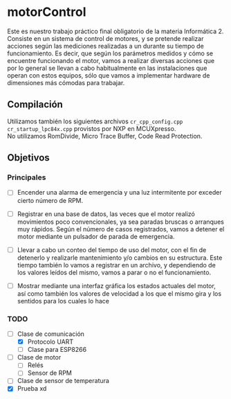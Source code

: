 # motorControl
Este es nuestro trabajo práctico final obligatorio de la materia Informática 2.\
Consiste en un sistema de control de motores, y se pretende realizar acciones según las mediciones realizadas a un
durante su tiempo de funcionamiento. Es decir, que según los parámetros medidos y
cómo se encuentre funcionando el motor, vamos a realizar diversas acciones que por lo
general se llevan a cabo habitualmente en las instalaciones que operan con estos equipos,
sólo que vamos a implementar hardware de dimensiones más cómodas para trabajar.

## Compilación
Utilizamos también los siguientes archivos `cr_cpp_config.cpp` `cr_startup_lpc84x.cpp` provistos por NXP en MCUXpresso.\
No utilizamos RomDivide, Micro Trace Buffer, Code Read Protection.

## Objetivos
### Principales
- [ ] Encender una alarma de emergencia y una luz intermitente por exceder cierto número de RPM.

- [ ] Registrar en una base de datos, las veces que el motor realizó movimientos poco convencionales, ya sea paradas bruscas o arranques muy rápidos. Según el número de casos registrados, vamos a detener el motor mediante un pulsador de parada de emergencia.
- [ ] Llevar a cabo un conteo del tiempo de uso del motor, con el fin de detenerlo y realizarle mantenimiento y/o cambios en su estructura. Este tiempo también lo vamos a registrar en un archivo, y dependiendo de los valores leídos del mismo, vamos a parar o no el funcionamiento.

- [ ] Mostrar mediante una interfaz gráfica los estados actuales del motor, así como también los valores de velocidad a los que el mismo gira y los sentidos para los cuales lo hace
### TODO
- [ ] Clase de comunicación
    - [x] Protocolo UART
    - [ ] Clase para ESP8266
- [ ] Clase de motor
    - [ ] Relés
    - [ ] Sensor de RPM
- [ ] Clase de sensor de temperatura
- [x] Prueba xd 